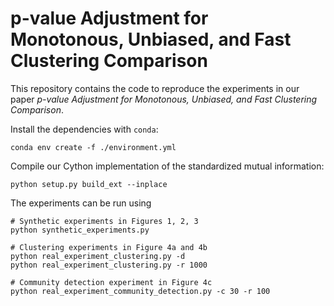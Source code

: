 # p-value Adjustment for Monotonous, Unbiased, and Fast Clustering Comparison

This repository contains the code to reproduce the experiments in our paper *$p$-value Adjustment for Monotonous, Unbiased, and Fast Clustering Comparison*.

Install the dependencies with `conda`:
```
conda env create -f ./environment.yml
```

Compile our Cython implementation of the standardized mutual information:
```
python setup.py build_ext --inplace
```

The experiments can be run using
```
# Synthetic experiments in Figures 1, 2, 3
python synthetic_experiments.py

# Clustering experiments in Figure 4a and 4b
python real_experiment_clustering.py -d 
python real_experiment_clustering.py -r 1000

# Community detection experiment in Figure 4c
python real_experiment_community_detection.py -c 30 -r 100
```
